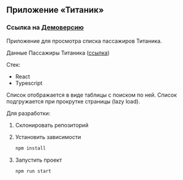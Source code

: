 Приложение «Титаник»
------
### Ссылка на [Демоверсию](https://rassvetaid.github.io/titanik/dist/)

Приложение для просмотра списка пассажиров Титаника.

Данные Пассажиры Титаника ([ссылка](passengers.json))

Стек:

* React
* Typescript

Список отображается в виде таблицы с поиском по ней. Список подгружается при прокрутке страницы (lazy load).

Для разработки:

1. Склонировать репозиторий

2. Установить зависимости
   ```sh
   npm install
   ```

3. Запустить проект
   ```sh
   npm run start
   ```
